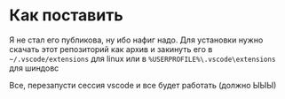 # Как поставить
Я не стал его публикова, ну ибо нафиг надо.
Для установки нужно скачать этот репозиторий как архив и закинуть его в `~/.vscode/extensions` для linux или в `%USERPROFILE%\.vscode\extensions` для шиндовс

Все, перезапусти сессия vscode и все будет работать (должно ЫЫЫ)